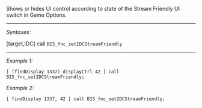 Shows or hides UI control according to state of the Stream Friendly UI switch in Game Options.


---
*Syntaxes:*

[target,IDC] call `BIS_fnc_setIDCStreamFriendly`

---
*Example 1:*

```sqf
[ (findDisplay 1337) displayCtrl 42 ] call BIS_fnc_setIDCStreamFriendly;
```

*Example 2:*

```sqf
[ findDisplay 1337, 42 ] call BIS_fnc_setIDCStreamFriendly;
```